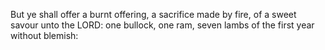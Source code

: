 But ye shall offer a burnt offering, a sacrifice made by fire, of a sweet savour unto the LORD: one bullock, one ram, seven lambs of the first year without blemish:
